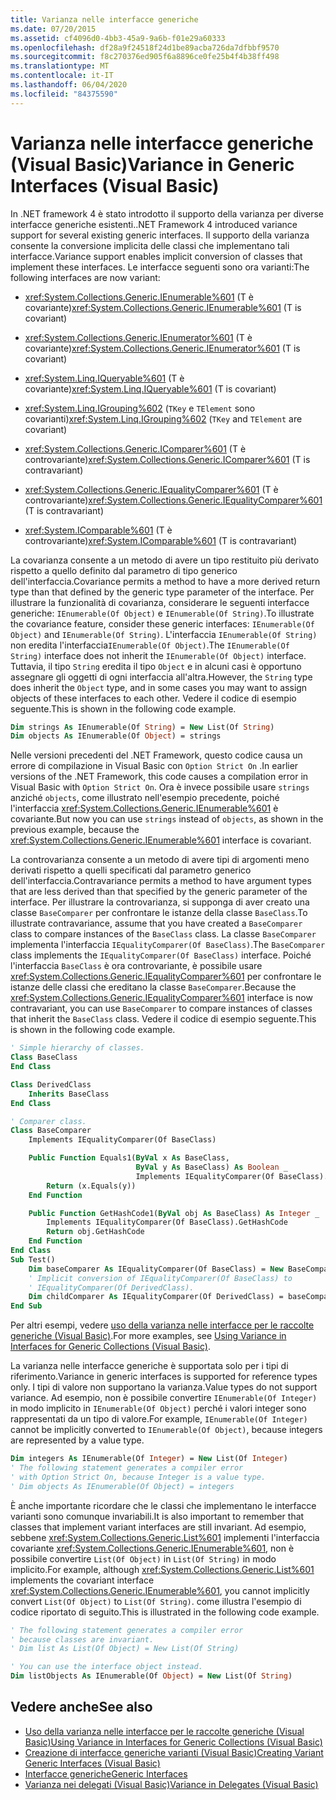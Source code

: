 ```yaml
---
title: Varianza nelle interfacce generiche
ms.date: 07/20/2015
ms.assetid: cf4096d0-4bb3-45a9-9a6b-f01e29a60333
ms.openlocfilehash: df28a9f24518f24d1be89acba726da7dfbbf9570
ms.sourcegitcommit: f8c270376ed905f6a8896ce0fe25b4f4b38ff498
ms.translationtype: MT
ms.contentlocale: it-IT
ms.lasthandoff: 06/04/2020
ms.locfileid: "84375590"
---
```

# <a name="variance-in-generic-interfaces-visual-basic"></a><span data-ttu-id="498a1-102">Varianza nelle interfacce generiche (Visual Basic)</span><span class="sxs-lookup"><span data-stu-id="498a1-102">Variance in Generic Interfaces (Visual Basic)</span></span>

<span data-ttu-id="498a1-103">In .NET framework 4 è stato introdotto il supporto della varianza per diverse interfacce generiche esistenti.</span><span class="sxs-lookup"><span data-stu-id="498a1-103">.NET Framework 4 introduced variance support for several existing generic interfaces.</span></span> <span data-ttu-id="498a1-104">Il supporto della varianza consente la conversione implicita delle classi che implementano tali interfacce.</span><span class="sxs-lookup"><span data-stu-id="498a1-104">Variance support enables implicit conversion of classes that implement these interfaces.</span></span> <span data-ttu-id="498a1-105">Le interfacce seguenti sono ora varianti:</span><span class="sxs-lookup"><span data-stu-id="498a1-105">The following interfaces are now variant:</span></span>

- <span data-ttu-id="498a1-106"><xref:System.Collections.Generic.IEnumerable%601> (T è covariante)</span><span class="sxs-lookup"><span data-stu-id="498a1-106"><xref:System.Collections.Generic.IEnumerable%601> (T is covariant)</span></span>

- <span data-ttu-id="498a1-107"><xref:System.Collections.Generic.IEnumerator%601> (T è covariante)</span><span class="sxs-lookup"><span data-stu-id="498a1-107"><xref:System.Collections.Generic.IEnumerator%601> (T is covariant)</span></span>

- <span data-ttu-id="498a1-108"><xref:System.Linq.IQueryable%601> (T è covariante)</span><span class="sxs-lookup"><span data-stu-id="498a1-108"><xref:System.Linq.IQueryable%601> (T is covariant)</span></span>

- <span data-ttu-id="498a1-109"><xref:System.Linq.IGrouping%602> (`TKey` e `TElement` sono covarianti)</span><span class="sxs-lookup"><span data-stu-id="498a1-109"><xref:System.Linq.IGrouping%602> (`TKey` and `TElement` are covariant)</span></span>

- <span data-ttu-id="498a1-110"><xref:System.Collections.Generic.IComparer%601> (T è controvariante)</span><span class="sxs-lookup"><span data-stu-id="498a1-110"><xref:System.Collections.Generic.IComparer%601> (T is contravariant)</span></span>

- <span data-ttu-id="498a1-111"><xref:System.Collections.Generic.IEqualityComparer%601> (T è controvariante)</span><span class="sxs-lookup"><span data-stu-id="498a1-111"><xref:System.Collections.Generic.IEqualityComparer%601> (T is contravariant)</span></span>

- <span data-ttu-id="498a1-112"><xref:System.IComparable%601> (T è controvariante)</span><span class="sxs-lookup"><span data-stu-id="498a1-112"><xref:System.IComparable%601> (T is contravariant)</span></span>

<span data-ttu-id="498a1-113">La covarianza consente a un metodo di avere un tipo restituito più derivato rispetto a quello definito dal parametro di tipo generico dell'interfaccia.</span><span class="sxs-lookup"><span data-stu-id="498a1-113">Covariance permits a method to have a more derived return type than that defined by the generic type parameter of the interface.</span></span> <span data-ttu-id="498a1-114">Per illustrare la funzionalità di covarianza, considerare le seguenti interfacce generiche: `IEnumerable(Of Object)` e `IEnumerable(Of String)`.</span><span class="sxs-lookup"><span data-stu-id="498a1-114">To illustrate the covariance feature, consider these generic interfaces: `IEnumerable(Of Object)` and `IEnumerable(Of String)`.</span></span> <span data-ttu-id="498a1-115">L'interfaccia `IEnumerable(Of String)` non eredita l'interfaccia`IEnumerable(Of Object)`.</span><span class="sxs-lookup"><span data-stu-id="498a1-115">The `IEnumerable(Of String)` interface does not inherit the `IEnumerable(Of Object)` interface.</span></span> <span data-ttu-id="498a1-116">Tuttavia, il tipo `String` eredita il tipo `Object` e in alcuni casi è opportuno assegnare gli oggetti di ogni interfaccia all'altra.</span><span class="sxs-lookup"><span data-stu-id="498a1-116">However, the `String` type does inherit the `Object` type, and in some cases you may want to assign objects of these interfaces to each other.</span></span> <span data-ttu-id="498a1-117">Vedere il codice di esempio seguente.</span><span class="sxs-lookup"><span data-stu-id="498a1-117">This is shown in the following code example.</span></span>

```vb
Dim strings As IEnumerable(Of String) = New List(Of String)
Dim objects As IEnumerable(Of Object) = strings
```

<span data-ttu-id="498a1-118">Nelle versioni precedenti del .NET Framework, questo codice causa un errore di compilazione in Visual Basic con `Option Strict On` .</span><span class="sxs-lookup"><span data-stu-id="498a1-118">In earlier versions of the .NET Framework, this code causes a compilation error in Visual Basic with `Option Strict On`.</span></span> <span data-ttu-id="498a1-119">Ora è invece possibile usare `strings` anziché `objects`, come illustrato nell'esempio precedente, poiché l'interfaccia <xref:System.Collections.Generic.IEnumerable%601> è covariante.</span><span class="sxs-lookup"><span data-stu-id="498a1-119">But now you can use `strings` instead of `objects`, as shown in the previous example, because the <xref:System.Collections.Generic.IEnumerable%601> interface is covariant.</span></span>

<span data-ttu-id="498a1-120">La controvarianza consente a un metodo di avere tipi di argomenti meno derivati rispetto a quelli specificati dal parametro generico dell'interfaccia.</span><span class="sxs-lookup"><span data-stu-id="498a1-120">Contravariance permits a method to have argument types that are less derived than that specified by the generic parameter of the interface.</span></span> <span data-ttu-id="498a1-121">Per illustrare la controvarianza, si supponga di aver creato una classe `BaseComparer` per confrontare le istanze della classe `BaseClass`.</span><span class="sxs-lookup"><span data-stu-id="498a1-121">To illustrate contravariance, assume that you have created a `BaseComparer` class to compare instances of the `BaseClass` class.</span></span> <span data-ttu-id="498a1-122">La classe `BaseComparer` implementa l'interfaccia `IEqualityComparer(Of BaseClass)`.</span><span class="sxs-lookup"><span data-stu-id="498a1-122">The `BaseComparer` class implements the `IEqualityComparer(Of BaseClass)` interface.</span></span> <span data-ttu-id="498a1-123">Poiché l'interfaccia `BaseClass` è ora controvariante, è possibile usare <xref:System.Collections.Generic.IEqualityComparer%601> per confrontare le istanze delle classi che ereditano la classe `BaseComparer`.</span><span class="sxs-lookup"><span data-stu-id="498a1-123">Because the <xref:System.Collections.Generic.IEqualityComparer%601> interface is now contravariant, you can use `BaseComparer` to compare instances of classes that inherit the `BaseClass` class.</span></span> <span data-ttu-id="498a1-124">Vedere il codice di esempio seguente.</span><span class="sxs-lookup"><span data-stu-id="498a1-124">This is shown in the following code example.</span></span>

```vb
' Simple hierarchy of classes.
Class BaseClass
End Class

Class DerivedClass
    Inherits BaseClass
End Class

' Comparer class.
Class BaseComparer
    Implements IEqualityComparer(Of BaseClass)

    Public Function Equals1(ByVal x As BaseClass,
                            ByVal y As BaseClass) As Boolean _
                            Implements IEqualityComparer(Of BaseClass).Equals
        Return (x.Equals(y))
    End Function

    Public Function GetHashCode1(ByVal obj As BaseClass) As Integer _
        Implements IEqualityComparer(Of BaseClass).GetHashCode
        Return obj.GetHashCode
    End Function
End Class
Sub Test()
    Dim baseComparer As IEqualityComparer(Of BaseClass) = New BaseComparer
    ' Implicit conversion of IEqualityComparer(Of BaseClass) to
    ' IEqualityComparer(Of DerivedClass).
    Dim childComparer As IEqualityComparer(Of DerivedClass) = baseComparer
End Sub
```

<span data-ttu-id="498a1-125">Per altri esempi, vedere [uso della varianza nelle interfacce per le raccolte generiche (Visual Basic)](using-variance-in-interfaces-for-generic-collections.md).</span><span class="sxs-lookup"><span data-stu-id="498a1-125">For more examples, see [Using Variance in Interfaces for Generic Collections (Visual Basic)](using-variance-in-interfaces-for-generic-collections.md).</span></span>

<span data-ttu-id="498a1-126">La varianza nelle interfacce generiche è supportata solo per i tipi di riferimento.</span><span class="sxs-lookup"><span data-stu-id="498a1-126">Variance in generic interfaces is supported for reference types only.</span></span> <span data-ttu-id="498a1-127">I tipi di valore non supportano la varianza.</span><span class="sxs-lookup"><span data-stu-id="498a1-127">Value types do not support variance.</span></span> <span data-ttu-id="498a1-128">Ad esempio, non è possibile convertire `IEnumerable(Of Integer)` in modo implicito in `IEnumerable(Of Object)` perché i valori integer sono rappresentati da un tipo di valore.</span><span class="sxs-lookup"><span data-stu-id="498a1-128">For example, `IEnumerable(Of Integer)` cannot be implicitly converted to `IEnumerable(Of Object)`, because integers are represented by a value type.</span></span>

```vb
Dim integers As IEnumerable(Of Integer) = New List(Of Integer)
' The following statement generates a compiler error
' with Option Strict On, because Integer is a value type.
' Dim objects As IEnumerable(Of Object) = integers
```

<span data-ttu-id="498a1-129">È anche importante ricordare che le classi che implementano le interfacce varianti sono comunque invariabili.</span><span class="sxs-lookup"><span data-stu-id="498a1-129">It is also important to remember that classes that implement variant interfaces are still invariant.</span></span> <span data-ttu-id="498a1-130">Ad esempio, sebbene <xref:System.Collections.Generic.List%601> implementi l'interfaccia covariante <xref:System.Collections.Generic.IEnumerable%601>, non è possibile convertire `List(Of Object)` in `List(Of String)` in modo implicito.</span><span class="sxs-lookup"><span data-stu-id="498a1-130">For example, although <xref:System.Collections.Generic.List%601> implements the covariant interface <xref:System.Collections.Generic.IEnumerable%601>, you cannot implicitly convert `List(Of Object)` to `List(Of String)`.</span></span> <span data-ttu-id="498a1-131">come illustra l'esempio di codice riportato di seguito.</span><span class="sxs-lookup"><span data-stu-id="498a1-131">This is illustrated in the following code example.</span></span>

```vb
' The following statement generates a compiler error
' because classes are invariant.
' Dim list As List(Of Object) = New List(Of String)

' You can use the interface object instead.
Dim listObjects As IEnumerable(Of Object) = New List(Of String)
```

## <a name="see-also"></a><span data-ttu-id="498a1-132">Vedere anche</span><span class="sxs-lookup"><span data-stu-id="498a1-132">See also</span></span>

- [<span data-ttu-id="498a1-133">Uso della varianza nelle interfacce per le raccolte generiche (Visual Basic)</span><span class="sxs-lookup"><span data-stu-id="498a1-133">Using Variance in Interfaces for Generic Collections (Visual Basic)</span></span>](using-variance-in-interfaces-for-generic-collections.md)
- [<span data-ttu-id="498a1-134">Creazione di interfacce generiche varianti (Visual Basic)</span><span class="sxs-lookup"><span data-stu-id="498a1-134">Creating Variant Generic Interfaces (Visual Basic)</span></span>](creating-variant-generic-interfaces.md)
- [<span data-ttu-id="498a1-135">Interfacce generiche</span><span class="sxs-lookup"><span data-stu-id="498a1-135">Generic Interfaces</span></span>](../../../../standard/generics/interfaces.md)
- [<span data-ttu-id="498a1-136">Varianza nei delegati (Visual Basic)</span><span class="sxs-lookup"><span data-stu-id="498a1-136">Variance in Delegates (Visual Basic)</span></span>](variance-in-delegates.md)
